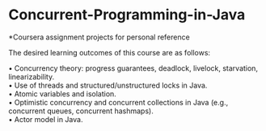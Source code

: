 # Concurrent-Programming-in-Java

*Coursera assignment projects for personal reference

The desired learning outcomes of this course are as follows:  

•	Concurrency theory: progress guarantees, deadlock, livelock, starvation, linearizability.  
•	Use of threads and structured/unstructured locks in Java.  
•	Atomic variables and isolation.  
•	Optimistic concurrency and concurrent collections in Java (e.g., concurrent queues, concurrent  hashmaps).  
•	Actor model in Java.  
